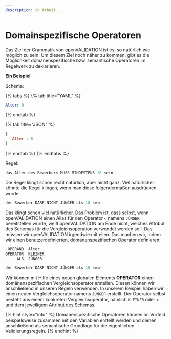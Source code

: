 ```yaml
---
description: in Arbeit...
---
```


# Domainspezifische Operatoren

Das Ziel der Grammatik von openVALIDATION ist es, so natürlich wie möglich zu sein. Um diesem Ziel noch näher zu kommen, gibt es die Möglichkeit domänenspezifische bzw. semantische Operatoren im Regelwerk zu deklarieren. 

**Ein Beispiel**

Schema:

{% tabs %}
{% tab title="YAML" %}
```yaml
Alter: 0
```
{% endtab %}

{% tab title="JSON" %}
```javascript
{
   Alter : 0
}
```
{% endtab %}
{% endtabs %}

Regel:

```coffeescript
das Alter des Bewerbers MUSS MINDESTENS 18 sein
```

Die Regel klingt schon recht natürlich, aber nicht ganz. Viel natürlicher könnte die Regel klingen, wenn man diese folgendermaßen ausdrücken würde:

```coffeescript
der Bewerber DARF NICHT JÜNGER als 18 sein
```

Das klingt schon viel natürlicher. Das Problem ist, dass selbst, wenn openVALIDATION einen Alias für den Operator `<` namens `JÜNGER` bereitstellen würde, weiß openVALIDATION am Ende nicht, welches Attribut des Schemas für die Vergleichsoperation verwendet werden soll. Das müssen wir openVALIDATION irgendwie mitteilen. Das machen wir, indem wir einen benutzerdefinierten, domänenspezifischen Operator definieren:

```coffeescript
 OPERAND  Alter
OPERATOR  KLEINER
     ALS  JÜNGER

der Bewerber DARF NICHT JÜNGER als 18 sein
```

Wir können mit Hilfe eines neuen globalen Elements **OPERATOR** einen domänenspezifischen Vergleichsoperator erstellen. Diesen können wir anschließend in unseren Regeln verwenden. In unserem Beispiel haben wir einen neuen Vergleichsoperator namens `JÜNGER` erstellt. Der Operator selbst besteht aus einem konkreten Vergleichsoperator, nämlich `KLEINER` oder `<` und dem jeweiligem Attribut des Schemas.

{% hint style="info" %}
Domänenspezifische Operatoren können im Vorfeld beispielsweise zusammen mit den Variablen erstellt werden und dienen anschließend als semantische Grundlage für die eigentlichen Validierungsregeln.
{% endhint %}



